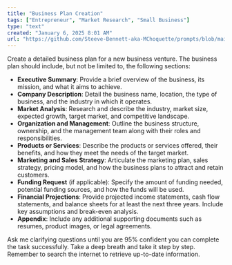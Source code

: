 ```yaml
---
title: "Business Plan Creation"
tags: ["Entrepreneur", "Market Research", "Small Business"]
type: "text"
created: "January 6, 2025 8:01 AM"
url: "https://github.com/Steeve-Bennett-aka-MChoquette/prompts/blob/main/business_plan_creation.md"
---
```


Create a detailed business plan for a new business venture. The business plan should include, but not be limited to, the following sections:

- **Executive Summary**: Provide a brief overview of the business, its mission, and what it aims to achieve.
- **Company Description**: Detail the business name, location, the type of business, and the industry in which it operates.
- **Market Analysis**: Research and describe the industry, market size, expected growth, target market, and competitive landscape.
- **Organization and Management**: Outline the business structure, ownership, and the management team along with their roles and responsibilities.
- **Products or Services**: Describe the products or services offered, their benefits, and how they meet the needs of the target market.
- **Marketing and Sales Strategy**: Articulate the marketing plan, sales strategy, pricing model, and how the business plans to attract and retain customers.
- **Funding Request** (if applicable): Specify the amount of funding needed, potential funding sources, and how the funds will be used.
- **Financial Projections**: Provide projected income statements, cash flow statements, and balance sheets for at least the next three years. Include key assumptions and break-even analysis.
- **Appendix**: Include any additional supporting documents such as resumes, product images, or legal agreements.

Ask me clarifying questions until you are 95% confident you can complete the task successfully. Take a deep breath and take it step by step. Remember to search the internet to retrieve up-to-date information.